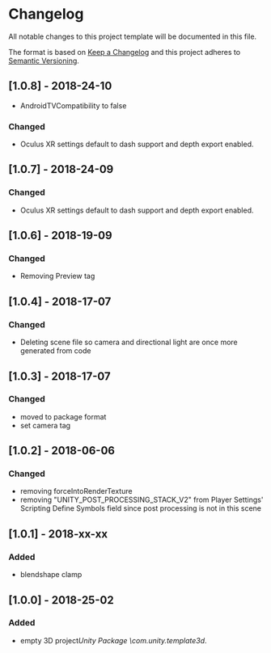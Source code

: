 # Changelog
All notable changes to this project template will be documented in this file.

The format is based on [Keep a Changelog](http://keepachangelog.com/en/1.0.0/)
and this project adheres to [Semantic Versioning](http://semver.org/spec/v2.0.0.html).


## [1.0.8] - 2018-24-10
- AndroidTVCompatibility to false

### Changed
- Oculus XR settings default to dash support and depth export enabled.

## [1.0.7] - 2018-24-09

### Changed
- Oculus XR settings default to dash support and depth export enabled.

## [1.0.6] - 2018-19-09

### Changed
- Removing Preview tag

## [1.0.4] - 2018-17-07

### Changed
- Deleting scene file so camera and directional light are once more generated from code

## [1.0.3] - 2018-17-07

### Changed
- moved to package format
- set camera tag

## [1.0.2] - 2018-06-06

### Changed
- removing forceIntoRenderTexture
- removing "UNITY_POST_PROCESSING_STACK_V2" from Player Settings' Scripting Define Symbols field since post processing is not in this scene

## [1.0.1] - 2018-xx-xx

### Added
- blendshape clamp

## [1.0.0] - 2018-25-02

### Added 
- empty 3D project*Unity Package \com.unity.template3d*. 

